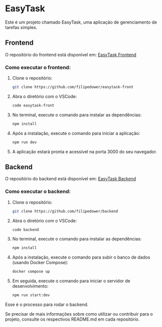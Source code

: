 # EasyTask

Este é um projeto chamado EasyTask, uma aplicação de gerenciamento de tarefas simples.

## Frontend

O repositório do frontend está disponível em: [EasyTask Frontend](https://github.com/filipedower/easytask-front)

### Como executar o frontend:

1. Clone o repositório:

    ```bash
    git clone https://github.com/filipedower/easytask-front
    ```

2. Abra o diretório com o VSCode:

    ```bash
    code easytask-front
    ```

3. No terminal, execute o comando para instalar as dependências:

    ```bash
    npm install
    ```

4. Após a instalação, execute o comando para iniciar a aplicação:

    ```bash
    npm run dev
    ```

5. A aplicação estará pronta e acessível na porta 3000 do seu navegador.

## Backend

O repositório do backend está disponível em: [EasyTask Backend](https://github.com/filipedower/backend)

### Como executar o backend:

1. Clone o repositório:

    ```bash
    git clone https://github.com/filipedower/backend
    ```

2. Abra o diretório com o VSCode:

    ```bash
    code backend
    ```

3. No terminal, execute o comando para instalar as dependências:

    ```bash
    npm install
    ```

4. Após a instalação, execute o comando para subir o banco de dados (usando Docker Compose):

    ```bash
    docker compose up
    ```

5. Em seguida, execute o comando para iniciar o servidor de desenvolvimento:

    ```bash
    npm run start:dev
    ```

Esse é o processo para rodar o backend.

Se precisar de mais informações sobre como utilizar ou contribuir para o projeto, consulte os respectivos README.md em cada repositório.
